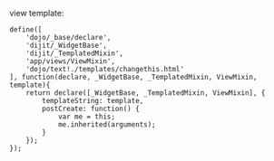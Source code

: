 view template:

	define([
	    'dojo/_base/declare',
	    'dijit/_WidgetBase', 
	    'dijit/_TemplatedMixin',
	    'app/views/ViewMixin',
	    'dojo/text!./templates/changethis.html'
	], function(declare, _WidgetBase, _TemplatedMixin, ViewMixin, template){
	    return declare([_WidgetBase, _TemplatedMixin, ViewMixin], {
	    	templateString: template,
	    	postCreate: function() {
                var me = this;
                me.inherited(arguments);
            }
	    });
	});